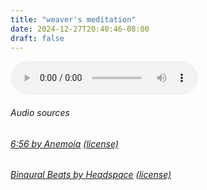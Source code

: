 ```yaml
---
title: "weaver's meditation"
date: 2024-12-27T20:40:46-08:00
draft: false
---
```

<audio controls>
  <source src="/audio/meditation4_weaver.flac" type="audio/flac">
  Your browser does not support the audio element.
</audio>

###### Audio sources
###### [6:56 by Anemoia](https://freemusicarchive.org/music/anemoia/-6/656/) [(license)](https://creativecommons.org/licenses/by-nc-sa/4.0/)<br>
###### [Binaural Beats by Headspace](https://my.headspace.com/modes/meditate/topic/210) [(license)](https://www.copyright.gov/title17/92chap1.html#107)



